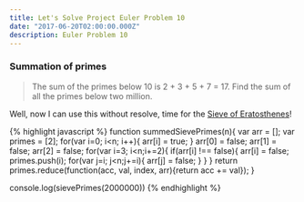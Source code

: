 ```yaml
---
title: Let's Solve Project Euler Problem 10
date: "2017-06-20T02:00:00.000Z"
description: Euler Problem 10
---
```


### Summation of primes
>The sum of the primes below 10 is 2 + 3 + 5 + 7 = 17.
Find the sum of all the primes below two million.

Well, now I can use this without resolve, time for the [Sieve of Eratosthenes](https://en.wikipedia.org/wiki/Sieve_of_Eratosthenes)!

{% highlight javascript %}
  function summedSievePrimes(n){
    var arr = [];
    var primes = [2];
    for(var i=0; i<n; i++){
      arr[i] = true;
    }
    arr[0] = false;
    arr[1] = false;
    arr[2] = false;
    for(var i=3; i<n;i+=2){
      if(arr[i] !== false){
        arr[i] = false;
        primes.push(i);
        for(var j=i; j<n;j+=i){
          arr[j] = false;
        }
      }
    }
    return primes.reduce(function(acc, val, index, arr){return acc += val});
  }

  console.log(sievePrimes(2000000))
{% endhighlight %}
